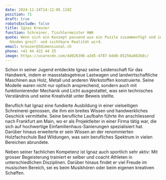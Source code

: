 ```yaml
---
date: 2024-11-24T14:12:05.119Z
position: 71
draft: true
robotsExclude: false
title: Ignaz Kreuzer
function: Schreiner, Tischlermeister HWK
quote: Wenn sich ein Konzept passend wie ein Puzzle zusammenfügt und in meinen
  Händen greif- und sichtbare Realität wird.
email: kreuzer@3dimensional.ch
phone: +41 44 422 44 25
image: https://ucarecdn.com/4d026396-a3d5-4787-bdd8-85256a863b8c/
---
```

Schon in seiner Jugend entdeckte Ignaz seine Leidenschaft für das Handwerk, indem er massstabsgetreue Lastwagen und landwirtschaftliche Maschinen aus Holz, Metall und anderen Werkstoffen konstruierte. Seine Modelle waren nicht nur optisch ansprechend, sondern auch mit funktionierender Mechanik und Licht ausgestattet, was sein technisches Verständnis und seine Kreativität unter Beweis stellte.

Beruflich hat Ignaz eine fundierte Ausbildung in einer vielseitigen Schreinerei genossen, die ihm ein breites Wissen und handwerkliches Geschick vermittelte. Seine berufliche Laufbahn führte ihn anschliessend nach Frankfurt am Main, wo er als Projektleiter in einer Firma tätig war, die sich auf hochwertige Einfamilienhaus-Sanierungen spezialisiert hat. Darüber hinaus erweiterte er sein Wissen an der renommierten Holzfachschule Bad Wildungen, was sein berufliches Spektrum in vielen Bereichen abrundete.

Neben seiner fachlichen Kompetenz ist Ignaz auch sportlich sehr aktiv: Mit grosser Begeisterung trainiert er selber und coacht Athleten in unterschiedlichen Disziplinen.
Darüber hinaus findet er viel Freude im musischen Bereich, sei es beim Musikhören oder beim eigenen kreativen Schaffen.